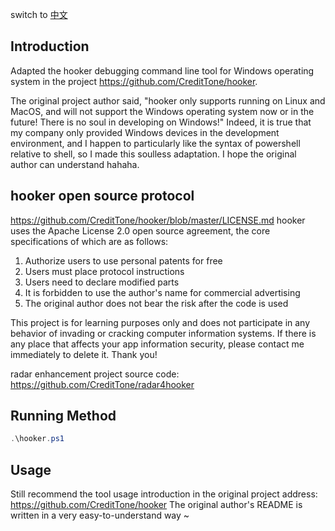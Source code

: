 switch to [中文](docs/README-zh.md)

## Introduction

Adapted the hooker debugging command line tool for Windows operating system in the project https://github.com/CreditTone/hooker.

The original project author said, "hooker only supports running on Linux and MacOS, and will not support the Windows operating system now or in the future! There is no soul in developing on Windows!" 
Indeed, it is true that my company only provided Windows devices in the development environment, and I happen to particularly like the syntax of powershell relative to shell, so I made this soulless adaptation. I hope the original author can understand hahaha.

## hooker open source protocol

https://github.com/CreditTone/hooker/blob/master/LICENSE.md
hooker uses the Apache License 2.0 open source agreement, the core specifications of which are as follows:

1. Authorize users to use personal patents for free
2. Users must place protocol instructions
3. Users need to declare modified parts
4. It is forbidden to use the author's name for commercial advertising
5. The original author does not bear the risk after the code is used

This project is for learning purposes only and does not participate in any behavior of invading or cracking computer information systems. If there is any place that affects your app information security, please contact me immediately to delete it. Thank you!

radar enhancement project source code: https://github.com/CreditTone/radar4hooker

## Running Method

```powershell
.\hooker.ps1
```

## Usage

Still recommend the tool usage introduction in the original project address: https://github.com/CreditTone/hooker
The original author's README is written in a very easy-to-understand way ~

